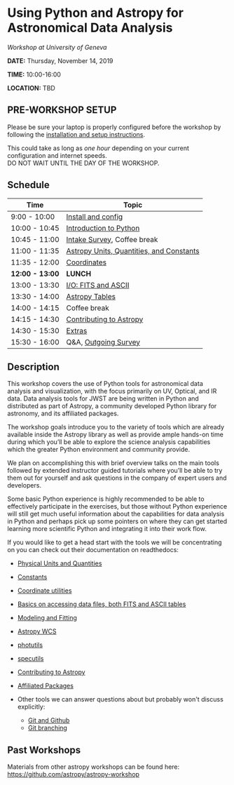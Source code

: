 Using Python and Astropy for Astronomical Data Analysis
=======================================================
*Workshop at University of Geneva*

**DATE:** Thursday, November 14, 2019

**TIME:** 10:00-16:00

**LOCATION:** TBD

## PRE-WORKSHOP SETUP
Please be sure your laptop is properly configured before the workshop by following the
[installation and setup instructions](00-Install_and_Setup).

This could take as long as *one hour* depending on your current configuration and internet speeds.  
DO NOT WAIT UNTIL THE DAY OF THE WORKSHOP.

## Schedule
| Time              | Topic    |
|-------------------|----------|
|9:00 - 10:00  | [Install and config](00-Install_and_Setup)
|10:00 - 10:45 | [Introduction to Python](02-PythonIntro) |
|10:45 - 11:00 | [Intake Survey](https://forms.gle/8CxBAnZq9CWtRvhg7), Coffee break | 
|11:00 - 11:35 | [Astropy Units, Quantities, and Constants](03-UnitsQuantities) | 
|11:35 - 12:00 | [Coordinates](04-Coordinates) | 
|**12:00 - 13:00**| **LUNCH** | *On your own* |
|13:00 - 13:30 | [I/O: FITS and ASCII](05-FITS) |
|13:30 - 14:00 | [Astropy Tables](06-Tables) |
|14:00 - 14:15 | Coffee break | 
|14:15 - 14:30 | [Contributing to Astropy](10-WrapUp) |
|14:30 - 15:30 | [Extras](11-Extras) |
|15:30 - 16:00 | Q&A, [Outgoing Survey](https://forms.gle/VkgyJmZg9edLyLbFA) | 


## Description
This workshop covers the use of Python tools for astronomical data analysis and visualization, with the focus primarily
on UV, Optical, and IR data. Data analysis tools for JWST are being written in Python and distributed as part of Astropy,
a community developed Python library for astronomy,  and its affiliated packages.

The workshop goals introduce you to the variety of tools which are already available inside the Astropy library as
well as provide ample hands-on time during which you’ll be able to explore the science analysis capabilities which the
greater Python environment and community provide.

We plan on accomplishing this with brief overview talks on the main tools followed by extended instructor guided tutorials
where you’ll be able to try them out for yourself and ask questions in the company of expert users and developers.  

Some basic Python experience is highly recommended to be able to effectively participate in the exercises,
but those without Python experience will still get much useful information about the capabilities for data analysis in
Python and perhaps pick up some pointers on where they can get started learning more scientific Python and integrating
it into their work flow.

If you would like to get a head start with the tools we will be concentrating on you can check out their documentation on readthedocs:

* [Physical Units and Quantities](http://docs.astropy.org/en/stable/units/index.html)
* [Constants](http://docs.astropy.org/en/stable/constants/index.html)
* [Coordinate utilities](http://docs.astropy.org/en/stable/coordinates/index.html)
* [Basics on accessing data files, both FITS and ASCII tables](http://docs.astropy.org/en/stable/io/unified.html)
* [Modeling and Fitting](http://docs.astropy.org/en/stable/modeling/index.html)
* [Astropy WCS](http://docs.astropy.org/en/stable/wcs/index.html)
* [photutils](http://photutils.readthedocs.io/)
* [specutils](https://specutils.readthedocs.io/)
* [Contributing to Astropy](http://docs.astropy.org/en/stable/development/workflow/development_workflow.html)
* [Affiliated Packages](http://www.astropy.org/affiliated/)

* Other tools we can answer questions about but probably won't discuss explicitly:
  * [Git and Github](https://guides.github.com/activities/hello-world/)
  * [Git branching](https://learngitbranching.js.org/) 

## Past Workshops

Materials from other astropy workshops can be found here:
https://github.com/astropy/astropy-workshop
